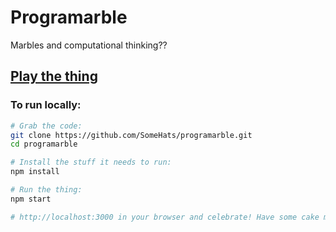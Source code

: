 # Programarble

Marbles and computational thinking??

## [Play the thing](https://somehats.github.io/programarble)

### To run locally:
```sh
# Grab the code:
git clone https://github.com/SomeHats/programarble.git
cd programarble

# Install the stuff it needs to run:
npm install

# Run the thing:
npm start

# http://localhost:3000 in your browser and celebrate! Have some cake maybe?
```
